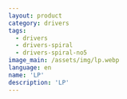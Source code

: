 ```yaml
---
layout: product
category: drivers
tags:
  - drivers
  - drivers-spiral
  - drivers-spiral-no5
image_main: /assets/img/lp.webp
language: en
name: 'LP'
description: 'LP'
---
```

